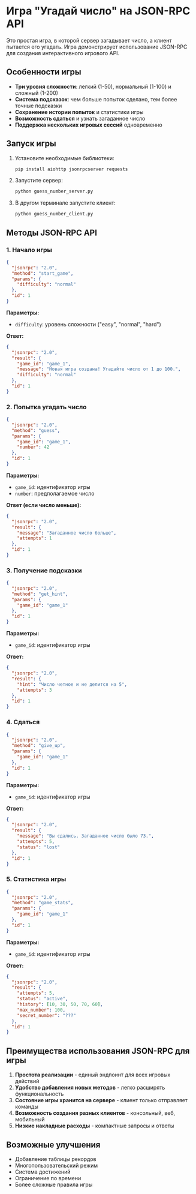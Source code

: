 # Игра "Угадай число" на JSON-RPC API

Это простая игра, в которой сервер загадывает число, а клиент пытается его угадать. Игра демонстрирует использование JSON-RPC для создания интерактивного игрового API.

## Особенности игры

- **Три уровня сложности**: легкий (1-50), нормальный (1-100) и сложный (1-200)
- **Система подсказок**: чем больше попыток сделано, тем более точные подсказки
- **Сохранение истории попыток** и статистики игры
- **Возможность сдаться** и узнать загаданное число
- **Поддержка нескольких игровых сессий** одновременно

## Запуск игры

1. Установите необходимые библиотеки:
   ```bash
   pip install aiohttp jsonrpcserver requests
   ```

2. Запустите сервер:
   ```bash
   python guess_number_server.py
   ```

3. В другом терминале запустите клиент:
   ```bash
   python guess_number_client.py
   ```

## Методы JSON-RPC API

### 1. Начало игры

```json
{
  "jsonrpc": "2.0",
  "method": "start_game",
  "params": {
    "difficulty": "normal"
  },
  "id": 1
}
```

**Параметры:**
- `difficulty`: уровень сложности ("easy", "normal", "hard")

**Ответ:**
```json
{
  "jsonrpc": "2.0",
  "result": {
    "game_id": "game_1",
    "message": "Новая игра создана! Угадайте число от 1 до 100.",
    "difficulty": "normal"
  },
  "id": 1
}
```

### 2. Попытка угадать число

```json
{
  "jsonrpc": "2.0",
  "method": "guess",
  "params": {
    "game_id": "game_1",
    "number": 42
  },
  "id": 1
}
```

**Параметры:**
- `game_id`: идентификатор игры
- `number`: предполагаемое число

**Ответ (если число меньше):**
```json
{
  "jsonrpc": "2.0",
  "result": {
    "message": "Загаданное число больше",
    "attempts": 1
  },
  "id": 1
}
```

### 3. Получение подсказки

```json
{
  "jsonrpc": "2.0",
  "method": "get_hint",
  "params": {
    "game_id": "game_1"
  },
  "id": 1
}
```

**Параметры:**
- `game_id`: идентификатор игры

**Ответ:**
```json
{
  "jsonrpc": "2.0",
  "result": {
    "hint": "Число четное и не делится на 5",
    "attempts": 3
  },
  "id": 1
}
```

### 4. Сдаться

```json
{
  "jsonrpc": "2.0",
  "method": "give_up",
  "params": {
    "game_id": "game_1"
  },
  "id": 1
}
```

**Параметры:**
- `game_id`: идентификатор игры

**Ответ:**
```json
{
  "jsonrpc": "2.0",
  "result": {
    "message": "Вы сдались. Загаданное число было 73.",
    "attempts": 5,
    "status": "lost"
  },
  "id": 1
}
```

### 5. Статистика игры

```json
{
  "jsonrpc": "2.0",
  "method": "game_stats",
  "params": {
    "game_id": "game_1"
  },
  "id": 1
}
```

**Параметры:**
- `game_id`: идентификатор игры

**Ответ:**
```json
{
  "jsonrpc": "2.0",
  "result": {
    "attempts": 5,
    "status": "active",
    "history": [10, 30, 50, 70, 60],
    "max_number": 100,
    "secret_number": "???"
  },
  "id": 1
}
```

## Преимущества использования JSON-RPC для игры

1. **Простота реализации** - единый эндпоинт для всех игровых действий
2. **Удобство добавления новых методов** - легко расширять функциональность
3. **Состояние игры хранится на сервере** - клиент только отправляет команды
4. **Возможность создания разных клиентов** - консольный, веб, мобильный
5. **Низкие накладные расходы** - компактные запросы и ответы

## Возможные улучшения

- Добавление таблицы рекордов
- Многопользовательский режим
- Система достижений
- Ограничение по времени
- Более сложные правила игры